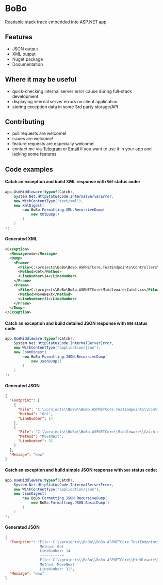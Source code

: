 # BoBo
Readable stack trace embedded into ASP.NET app
## Features
- JSON output
- XML output
- Nuget package
- Documentation

## Where it may be useful
- quick-checking internal server error cause during full-stack development
- displaying internal server errors on client application
- storing exception data in some 3rd party storage/API

## Contributing
- pull requests are welcome!
- issues are welcome!
- feature requests are especially welcome!
- contact me via [Telegram](https://t.me/e86356bc3414991aabee873f5) or [Email](mailto:shewchenkoandriy@gmail.com)
 if you want to use it in your app and lacking some features 

## Code examples

#### Catch an exception and build XML response with `500` status code:
```csharp
app.UseMiddleware(typeof(Catch),
    System.Net.HttpStatusCode.InternalServerError,
    new WithContentType("text/xml"),
    new XmlDigest(
        new BoBo.Formatting.XML.RecursiveDump(
            new XmlDump()
        )
    )
);
```
#### Generated XML
```xml
<Exception>
  <Message>wow</Message>
  <Dump>
    <Frame>
      <File>C:\projects\BoBo\BoBo.ASPNETCore.TestEndpoints\Controllers\SampleController.cs</File>
      <Method>Get</Method>
      <LineNumber>14</LineNumber>
    </Frame>
    <Frame>
      <File>C:\projects\BoBo\BoBo.ASPNETCore\Middleware\Catch.cs</File>
      <Method>MoveNext</Method>
      <LineNumber>31</LineNumber>
    </Frame>
  </Dump>
</Exception>
```

#### Catch an exception and build detailed JSON response with `500` status code

```csharp
app.UseMiddleware(typeof(Catch),
    System.Net.HttpStatusCode.InternalServerError,
    new WithContentType("application/json"),
    new JsonDigest(
        new BoBo.Formatting.JSON.RecursiveDump(
            new JsonDump()
        )
    )
);
```
#### Generated JSON
```json
{
  "Footprint": [
    {
      "File": "C:\\projects\\BoBo\\BoBo.ASPNETCore.TestEndpoints\\Controllers\\SampleController.cs",
      "Method": "Get",
      "LineNumber": 14
    },
    {
      "File": "C:\\projects\\BoBo\\BoBo.ASPNETCore\\Middleware\\Catch.cs",
      "Method": "MoveNext",
      "LineNumber": 31
    }
  ],
  "Message": "wow"
}
```
#### Catch an exception and build simple JSON response with `500` status code:

```csharp
app.UseMiddleware(typeof(Catch),
    System.Net.HttpStatusCode.InternalServerError,
    new WithContentType("application/json"),
    new JsonDigest(
        new BoBo.Formatting.JSON.RecursiveDump(
            new BoBo.Formatting.JSON.BasicDump()
        )
    )
);
```
#### Generated JSON
```json
{
  "Footprint": "File: C:\\projects\\BoBo\\BoBo.ASPNETCore.TestEndpoints\\Controllers\\SampleController.cs
                Method: Get
                LineNumber: 14
                ----------> 
                File: C:\\projects\\BoBo\\BoBo.ASPNETCore\\Middleware\\Catch.cs
                Method: MoveNext
                LineNumber: 31",
  "Message": "wow"
}
```

